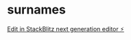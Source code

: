 # surnames

[Edit in StackBlitz next generation editor ⚡️](https://stackblitz.com/~/github.com/digitalrebel85/surnames)